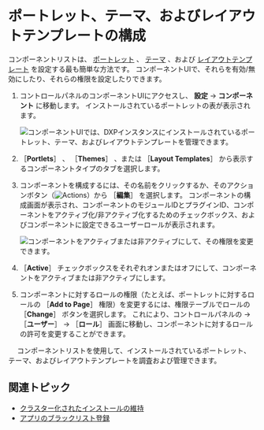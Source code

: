 # ポートレット、テーマ、およびレイアウトテンプレートの構成

コンポーネントリストは、 [ポートレット](https://help.liferay.com/hc/articles/360029046351-Introduction-to-Portlets) 、 [テーマ](https://help.liferay.com/hc/articles/360035581011-UI-Architecture#themes) 、および [レイアウトテンプレート](https://help.liferay.com/hc/articles/360028726612-Layout-Templates) を設定する最も簡単な方法です。 コンポーネントUIで、それらを有効/無効にしたり、それらの権限を設定したりできます。

1. コントロールパネルのコンポーネントUIにアクセスし、 **設定** &rarr; **コンポーネント** に移動します。 インストールされているポートレットの表が表示されます。

    ![コンポーネントUIでは、DXPインスタンスにインストールされているポートレット、テーマ、およびレイアウトテンプレートを管理できます。](./configuring-portlets-themes-and-layout-templates/images/01.png)

1. ［**Portlets**］ 、 ［**Themes**］ 、または ［**Layout Templates**］ から表示するコンポーネントタイプのタブを選択します。

1. コンポーネントを構成するには、その名前をクリックするか、そのアクションボタン（![Actions](./configuring-portlets-themes-and-layout-templates/images/02.png)）から ［**編集**］ を選択します。 コンポーネントの構成画面が表示され、コンポーネントのモジュールIDとプラグインID、コンポーネントをアクティブ化/非アクティブ化するためのチェックボックス、およびコンポーネントに設定できるユーザーロールが表示されます。

    ![コンポーネントをアクティブまたは非アクティブにして、その権限を変更できます。](./configuring-portlets-themes-and-layout-templates/images/03.png)

1. ［**Active**］ チェックボックスをそれぞれオンまたはオフにして、コンポーネントをアクティブまたは非アクティブにします。

1. コンポーネントに対するロールの権限（たとえば、ポートレットに対するロールの ［**Add to Page**］ 権限）を変更するには、権限テーブルでロールの ［**Change**］ ボタンを選択します。 これにより、コントロールパネルの &rarr; ［**ユーザー**］ &rarr; ［**ロール**］ 画面に移動し、コンポーネントに対するロールの許可を変更することができます。

　 コンポーネントリストを使用して、インストールされているポートレット、テーマ、およびレイアウトテンプレートを調査および管理できます。

## 関連トピック

* [クラスター化されたインストールの維持](../../../installation-and-upgrades/maintaining-a-liferay-installation/maintaining-clustered-installations.md)
* [アプリのブラックリスト登録](./blacklisting-apps.md)